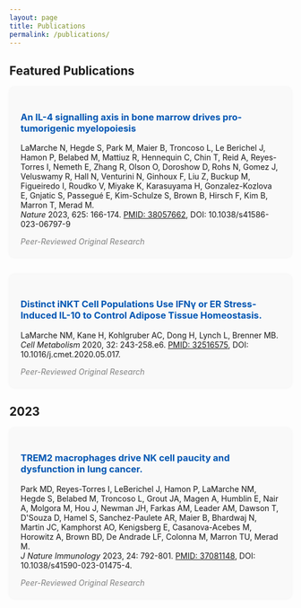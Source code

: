 ```yaml
---
layout: page
title: Publications
permalink: /publications/
---
```


## Featured Publications

<div style="margin-bottom: 30px; padding: 20px; border-radius: 8px; background-color: #f9f9f9; box-shadow: 0 0 5px rgba(0,0,0,0.05);">
  <h3>
    <a href="https://www.nature.com/articles/s41586-023-06797-9"
       style="color: #0056b3; text-decoration: none;"
       onmouseover="this.style.color='#003366'"
       onmouseout="this.style.color='#0056b3'">
      An IL-4 signalling axis in bone marrow drives pro-tumorigenic myelopoiesis
    </a>
  </h3>
  <p>LaMarche N, Hegde S, Park M, Maier B, Troncoso L, Le Berichel J, Hamon P, Belabed M, Mattiuz R, Hennequin C, Chin T, Reid A, Reyes-Torres I, Nemeth E, Zhang R, Olson O, Doroshow D, Rohs N, Gomez J, Veluswamy R, Hall N, Venturini N, Ginhoux F, Liu Z, Buckup M, Figueiredo I, Roudko V, Miyake K, Karasuyama H, Gonzalez-Kozlova E, Gnjatic S, Passegué E, Kim-Schulze S, Brown B, Hirsch F, Kim B, Marron T, Merad M.<br>
     <em>Nature</em> 2023, 625: 166-174.
     <a href="https:https://pubmed.ncbi.nlm.nih.gov/38057662/">PMID: 38057662</a>,
     DOI: 10.1038/s41586-023-06797-9
  </p>
  <em style="color: gray;">Peer-Reviewed Original Research</em>
</div>

<div style="margin-bottom: 30px; padding: 20px; border-radius: 8px; background-color: #f9f9f9; box-shadow: 0 0 5px rgba(0,0,0,0.05);">
  <h3>
    <a href="https://pubmed.ncbi.nlm.nih.gov/32516575/"
       style="color: #0056b3; text-decoration: none;"
       onmouseover="this.style.color='#003366'"
       onmouseout="this.style.color='#0056b3'">
      Distinct iNKT Cell Populations Use IFNγ or ER Stress-Induced IL-10 to Control Adipose Tissue Homeostasis.
    </a>
  </h3>
  <p>LaMarche NM, Kane H, Kohlgruber AC, Dong H, Lynch L, Brenner MB.<br>
     <em>Cell Metabolism</em> 2020, 32: 243-258.e6.
     <a href="https://pubmed.ncbi.nlm.nih.gov/32516575/">PMID: 32516575</a>,
     DOI: 10.1016/j.cmet.2020.05.017.
  </p>
  <em style="color: gray;">Peer-Reviewed Original Research</em>
</div>

## 2023

<div style="margin-bottom: 30px; padding: 20px; border-radius: 8px; background-color: #f9f9f9; box-shadow: 0 0 5px rgba(0,0,0,0.05);">
  <h3>
    <a href="https://pubmed.ncbi.nlm.nih.gov/37081148/"
       style="color: #0056b3; text-decoration: none;"
       onmouseover="this.style.color='#003366'"
       onmouseout="this.style.color='#0056b3'">
     TREM2 macrophages drive NK cell paucity and dysfunction in lung cancer.
    </a>
  </h3>
  <p>Park MD, Reyes-Torres I, LeBerichel J, Hamon P, LaMarche NM, Hegde S, Belabed M, Troncoso L, Grout JA, Magen A, Humblin E, Nair A, Molgora M, Hou J, Newman JH, Farkas AM, Leader AM, Dawson T, D'Souza D, Hamel S, Sanchez-Paulete AR, Maier B, Bhardwaj N, Martin JC, Kamphorst AO, Kenigsberg E, Casanova-Acebes M, Horowitz A, Brown BD, De Andrade LF, Colonna M, Marron TU, Merad M. <br>
     <em>J Nature Immunology</em> 2023, 24: 792-801.
     <a href="https://pubmed.ncbi.nlm.nih.gov/37081148/">PMID: 37081148</a>,
     DOI: 10.1038/s41590-023-01475-4.
  </p>
  <em style="color: gray;">Peer-Reviewed Original Research</em>
</div>
